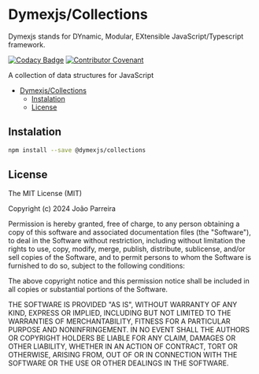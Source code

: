 # Dymexjs/Collections

Dymexjs stands for DYnamic, Modular, EXtensible JavaScript/Typescript framework.

[![Codacy Badge](https://api.codacy.com/project/badge/Grade/c427e48cd4554c99b62af9daa03dcc27)](https://app.codacy.com/gh/dymexjs/collections?utm_source=github.com&utm_medium=referral&utm_content=dymexjs/collections&utm_campaign=Badge_Grade)
[![Contributor Covenant](https://img.shields.io/badge/Contributor%20Covenant-2.1-4baaaa.svg)](code_of_conduct.md)

A collection of data structures for JavaScript

<!-- TOC depthFrom:1 depthTo:5 -->

- [Dymexjs/Collections](#dymexjscollections)
  - [Instalation](#instalation)
  - [License](#license)

<!-- /TOC -->

## Instalation

```sh
npm install --save @dymexjs/collections
```

## License

The MIT License (MIT)

Copyright (c) 2024 João Parreira

Permission is hereby granted, free of charge, to any person obtaining a copy of this software and associated documentation files (the "Software"), to deal in the Software without restriction, including without limitation the rights to use, copy, modify, merge, publish, distribute, sublicense, and/or sell copies of the Software, and to permit persons to whom the Software is furnished to do so, subject to the following conditions:

The above copyright notice and this permission notice shall be included in all copies or substantial portions of the Software.

THE SOFTWARE IS PROVIDED "AS IS", WITHOUT WARRANTY OF ANY KIND, EXPRESS OR IMPLIED, INCLUDING BUT NOT LIMITED TO THE WARRANTIES OF MERCHANTABILITY, FITNESS FOR A PARTICULAR PURPOSE AND NONINFRINGEMENT. IN NO EVENT SHALL THE AUTHORS OR COPYRIGHT HOLDERS BE LIABLE FOR ANY CLAIM, DAMAGES OR OTHER LIABILITY, WHETHER IN AN ACTION OF CONTRACT, TORT OR OTHERWISE, ARISING FROM, OUT OF OR IN CONNECTION WITH THE SOFTWARE OR THE USE OR OTHER DEALINGS IN THE SOFTWARE.
